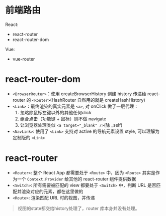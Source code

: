 # 前端路由
React:
+ react-router
+ react-router-dom

Vue:
+ vue-router

# react-router-dom

+ `<BrowserRouter>`：使用 createBrowserHistory 创建 history 传递给 react-router 的 `<Router>`(HashRouter 自然用的就是 createHashHistory)
+ `<Link>`：最终渲染的真实元素是 `<a>`, 对 onClick 做了一层代理：
  1. 忽略除鼠标左键以外的其他任何click
  2. 组合点击（功能键 + 鼠标）则不做 navigate
  3. 让浏览器处理类似 `<a target="_blank" />`(除 _self)
+ `<NavLink>`: 使用了 `<Link>` 支持对 active 的导航元素设置 style, 可以理解为定制版的 `<Link>`

# react-router

+ `<Router>`: 整个 React App 都需要处于 `<Route>` 中，因为 `<Route>` 其实是作为一个 `Context.Provider` 给其他的 react-router 组件提供数据
+ `<Switch>`: 所有需要被匹配的 view 都要处于 `<Switch>` 中，判断 URL 是否匹配并渲染对应的元素，都在这里做的
+ `<Route>`: 渲染匹配 URL 时的视图，并传递

> 视图的state都交给history处理了，router 库本身并没有处理。
